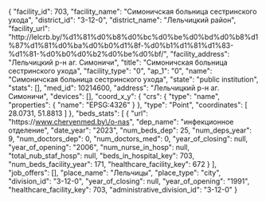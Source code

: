 {
    "facility_id": 703,
    "facility_name": "Симоничская больница сестринского ухода",
    "district_id": "3-12-0",
    "district_name": "Лельчицкий район",
    "facility_url": "http:\/\/lelcrb.by\/%d1%81%d0%b8%d0%bc%d0%be%d0%bd%d0%b8%d1%87%d1%81%d0%ba%d0%b0%d1%8f-%d0%b1%d1%81%d1%83-%d1%81-%d0%b0%d0%b2%d0%be%d0%bf\/",
    "facility_address": "Лельчицкий р-н аг. Симоничи",
    "title": "Симоничская больница сестринского ухода",
    "facility_type": "0",
    "ap_1": "0",
    "name": "Симоничская больница сестринского ухода",
    "state": "public institution",
    "stats": [],
    "med_id": 10214600,
    "address": "Лельчицкий р-н аг. Симоничи",
    "devices": [],
    "coord_x_y": {
        "crs": {
            "type": "name",
            "properties": {
                "name": "EPSG:4326"
            }
        },
        "type": "Point",
        "coordinates": [
            28.0731,
            51.8813
        ]
    },
    "beds_stats": [
        {
            "url": "https:\/\/www.chervenmed.by\/o-nas",
            "dep_name": "инфекционное отделение",
            "date_year": "2023",
            "num_beds_dep": 25,
            "num_deps_year": 9,
            "num_doctors_dep": 0,
            "num_doctors_med": 0,
            "year_of_closing": null,
            "year_of_opening": "2006",
            "num_nurse_in_hosp": null,
            "total_nub_staf_hosp": null,
            "beds_in_hospital_key": 703,
            "num_beds_facility_year": 171,
            "healthcare_facility_key": 672
        }
    ],
    "job_offers": [],
    "place_name": "Лельчицы",
    "place_type": "city",
    "division_id": "3-12-0",
    "year_of_closing": null,
    "year_of_opening": "1991",
    "healthcare_facility_key": 703,
    "administrative_division_id": "3-12-0"
}
